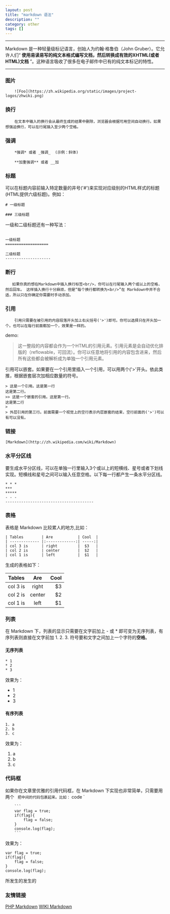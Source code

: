 ```yaml
---
layout: post
title: "markdown 语法"
description: ""
category: other
tags: []
---
```


---

Markdown 是一种轻量级标记语言，创始人为约翰·格鲁伯（John Gruber）。它允许人们“ **使用易读易写的纯文本格式编写文档，然后转换成有效的XHTML(或者HTML)文档**
”。这种语言吸收了很多在电子邮件中已有的纯文本标记的特性。

---

### 图片

```
    ![Foo](https://zh.wikipedia.org/static/images/project-logos/zhwiki.png)
```

### 换行

```
    在文本中输入的换行会从最终生成的结果中删除，浏览器会根据可用空间自动换行。如果想强迫换行，可以在行尾插入至少两个空格。  
```  

### 强调

```
    *强调* 或者 _强调_  (示例：斜体)

    **加重强调** 或者 __加
```

### 标题

可以在标题内容前输入特定数量的井号('#')来实现对应级别的HTML样式的标题(HTML提供六级标题)。例如：

```
# 一级标题
    
### 三级标题
```

一级和二级标题还有一种写法：

```

一级标题
===================

二级标题
--------------------
```

### 断行

```
   如果你真的想在Markdown中插入换行标签<br/>，你可以在行尾输入两个或以上的空格，然后回车。 这样插入换行十分麻烦，但是“每个换行都转换为<br/>”在 Markdown中并不合适，所以只在你确定你需要时手动添加。
``` 

### 引用

```
    引用只需要在被引用的内容段落开头加上右尖括号('>')即可。你可以选择只在开头加一个。也可以在每行前面都加一个，效果是一样的。
```
demo:

> 这一整段的内容都会作为一个HTML的引用元素。引用元素是会自动优化排版的（reflowable，可回流）。你可以任意地将引用的内容包含进来，然后所有这些都会被解析成为单独一个引用元素。
 
引用可以嵌套。如果要在一个引用里插入一个引用，可以用两个('>'开头。依此类推，根据嵌套层次加相应数量的符号。   

```
> 这是一个引用。这是第一行
这是第二行。
>> 这是一个嵌套的引用。这是第一行。
这是第二行
> 
> 外层引用的第三行。前面需要一个视觉上的空行表示内层嵌套的结束，空行前面的('>')可以有可以没有。
```

### 链接

```
[Markdown](http://zh.wikipedia.com/wiki/Markdown)
```

### 水平分区线

要生成水平分区线，可以在单独一行里输入3个或以上的短横线、星号或者下划线实现。短横线和星号之间可以输入任意空格。以下每一行都产生一条水平分区线。

```
* * *
***
*****
- - -
---------------------------------------

```

### 表格

表格是 Markdown 比较累人的地方,比如：

```
| Tables        | Are           | Cool  |
| ------------- |:-------------:| -----:|
| col 3 is      | right         |  $3   |
| col 2 is      | center        |  $2   |
| col 1 is      | left          |  $1   |

```
生成的表格如下：

| Tables        | Are           | Cool  |
| ------------- |:-------------:| -----:|
| col 3 is      | right         |  $3   |
| col 2 is      | center        |  $2   |
| col 1 is      | left          |  $1   |

### 列表

在 Markdown 下，列表的显示只需要在文字前加上 - 或 * 即可变为无序列表，有序列表则直接在文字前加 1. 2. 3. 符号要和文字之间加上一个字符的**空格**。

#### 无序列表

```
* 1
* 2
* 3
```

效果为：

* 1
* 2
* 3

#### 有序列表

```
1. a
2. b
3. c
```
效果为：

1. a
2. b
3. c

### 代码框

如果你在文章里优雅的引用代码框，在 Markdown 下实现也非常简单，只需要用两个 ` 把中间的代码包裹起来。比如：` code `

```
    ```
    var flag = true;
    if(flag){
        flag = false;
    }
    console.log(flag);
    ```
```
效果为：

```
var flag = true;
if(flag){
    flag = false;
}
console.log(flag);
```

所发生的发生的

### 友情链接

[PHP Markdown](https://michelf.ca/projects/php-markdown/)  [WIKI Markdown](https://zh.wikipedia.org/wiki/Markdown)



